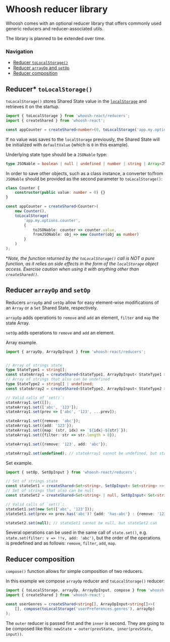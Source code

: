 # Whoosh reducer library

Whoosh comes with an optional reducer library that offers commonly used generic reducers and reducer-associated utils.

The library is planned to be extended over time.

### Navigation
- [Reducer `toLocalStorage()`](#reducer-tolocalstorage)
- [Reducer `arrayOp` and `setOp`](#reducer-arrayop-and-setop)
- [Reducer composition](#reducer-composition)

## Reducer* `toLocalStorage()`

`toLocalStorage()` stores Shared State value in the [`localStorage`](https://developer.mozilla.org/en-US/docs/Web/API/Window/localStorage)
and retrieves it on the startup.

```ts
import { toLocalStorage } from 'whoosh-react/reducers';
import { createShared } from 'whoosh-react';

const appCounter = createShared<number>(0, toLocalStorage('app.my.options.counter'));
```

If no value was saves to the `localStorage` previously, the Shared State will be initialized 
with `defaultValue` (which is `0` in this example).

Underlying state type should be a `JSONable` type:
```ts
type JSONable = boolean | null | undefined | number | string | Array<JSONable> | {[key: string]: JSONable};
```

In order to save other objects, such as a class instance, a converter to/from `JSONable`
should be provided as the second parameter to `toLocalStorage()`:

```ts
class Counter {
    constructor(public value: number = 0) {}
}

const appCounter = createShared<Counter>(
    new Counter(),
    toLocalStorage(
        'app.my.options.counter',
        {
            toJSONable: counter => counter.value,
            fromJSONable: obj => new Counter(obj as number)
        }
    )
);
```

**Note, the function returned by the `toLocalStorage()` call is NOT a pure function, as it relies on side effects in the form of the `localStorage` object access. Exercise caution when using it with anything other than `createShared()`.*

## Reducer `arrayOp` and `setOp`

Reducers `arrayOp` and `setOp` allow for easy element-wise modifications of an `Array` or a `Set` Shared State, respectively.

`arrayOp` adds operations to `remove` and `add` an element, `filter` and `map` the state Array.

`setOp` adds operations to `remove` and `add` an element.

Array example.

```ts
import { arrayOp, ArrayOpInput } from 'whoosh-react/reducers';


// Array of strings state
type StateType1 = string[];
const stateArray1 = createShared<StateType1, ArrayOpInput< StateType1 >>([], arrayOp);
// Array of strings that also can be undefined
type StateType2 = string[] | undefined;
const stateArray2 = createShared<StateType2, ArrayOpInput< StateType2 >>(undefined, arrayOp);

// Valid calls of `set()`:
stateArray1.set([]);
stateArray1.set(['abc', '123']);
stateArray1.set(prev => ['abc', '123', ...prev]);

stateArray1.set({remove: 'abc'});
stateArray1.set({add: '123'});
stateArray1.set({map: (str, idx) => `${idx}-${str}`});
stateArray1.set({filter: str => str.length > 0});

stateArray1.set({remove: '123', add: 'abc'});

stateArray2.set(undefined); // stateArray1 cannot be undefined, but stateArray2 can
```

Set example.

```ts
import { setOp, SetOpInput } from 'whoosh-react/reducers';

// Set of strings state
const stateSet1 = createShared<Set<string>, SetOpInput< Set<string> >>(new Set(), setOp);
// Set of strings that also can be null
const stateSet2 = createShared<Set<string> | null, SetOpInput< Set<string> | null >>(null, setOp);

// Valid calls of `set()`:
stateSet1.set(new Set(['abc', '123']));
stateSet1.set(prev => prev.has('abc')? {add: 'has-abc'} : {remove: '123'});

stateSet2.set(null); // stateSet1 cannot be null, but stateSet2 can
```

Several operations can be used in the same call of `state.set()`, e.g. `state.set(filter: v => !!v, add: 'abc')`,
but the order of the operations is predefined and as follows: `remove`, `filter`, `add`, `map`.


## Reducer composition

`compose()` function allows for simple composition of two reducers.

In this example we compose `arrayOp` reducer and `toLocalStorage()` reducer:

```ts
import { toLocalStorage, arrayOp, ArrayOpInput, compose } from 'whoosh-react/reducers';
import { createShared } from 'whoosh-react';

const userGenres = createShared<string[], ArrayOpInput<string[]>>(
    [], compose(toLocalStorage('userPreferences.genres'), arrayOp)
);
```

The `outer` reducer is passed first and the `inner` is second.
They are going to be composed like this: `newState = outer(prevState, inner(prevState, input))`.

